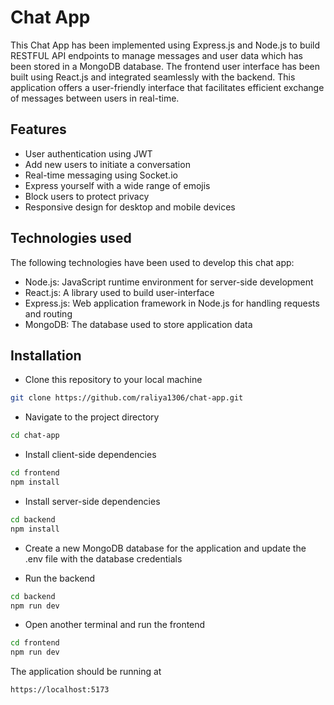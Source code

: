 # Chat App

This Chat App has been implemented using Express.js and Node.js to build RESTFUL API endpoints to manage messages and user data which has been stored in a MongoDB database. The frontend user interface has been built using React.js and integrated seamlessly with the backend. This application offers a user-friendly interface that facilitates efficient exchange of messages between users in real-time.

## Features
- User authentication using JWT
- Add new users to initiate a conversation
- Real-time messaging using Socket.io
- Express yourself with a wide range of emojis
- Block users to protect privacy 
- Responsive design for desktop and mobile devices

## Technologies used
The following technologies have been used to develop this chat app:
- Node.js: JavaScript runtime environment for server-side development
- React.js: A library used to build user-interface
- Express.js: Web application framework in Node.js for handling requests and routing
- MongoDB: The database used to store application data

## Installation
- Clone this repository to your local machine
```sh
git clone https://github.com/raliya1306/chat-app.git
```

- Navigate to the project directory
```sh
cd chat-app
```

- Install client-side dependencies
```sh
cd frontend
npm install
```

- Install server-side dependencies
```sh
cd backend
npm install
```

- Create a new MongoDB database for the application and update the .env file with the database credentials

- Run the backend
```sh
cd backend
npm run dev
```

- Open another terminal and run the frontend
```sh
cd frontend
npm run dev
```

The application should be running at
```sh
https://localhost:5173
```